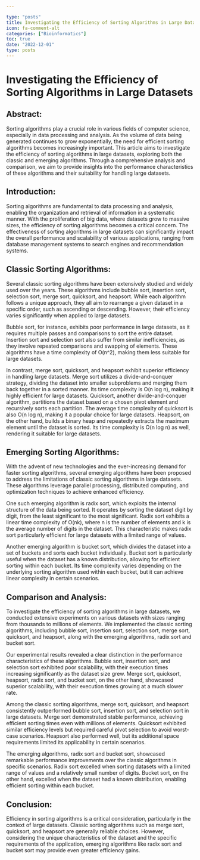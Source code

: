 ```yaml
---

type: "posts"
title: Investigating the Efficiency of Sorting Algorithms in Large Datasets
icon: fa-comment-alt
categories: ["Bioinformatics"]
toc: true
date: "2022-12-01"
type: posts
---
```





# Investigating the Efficiency of Sorting Algorithms in Large Datasets

## Abstract:
Sorting algorithms play a crucial role in various fields of computer science, especially in data processing and analysis. As the volume of data being generated continues to grow exponentially, the need for efficient sorting algorithms becomes increasingly important. This article aims to investigate the efficiency of sorting algorithms in large datasets, exploring both the classic and emerging algorithms. Through a comprehensive analysis and comparison, we aim to provide insights into the performance characteristics of these algorithms and their suitability for handling large datasets.

## Introduction:
Sorting algorithms are fundamental to data processing and analysis, enabling the organization and retrieval of information in a systematic manner. With the proliferation of big data, where datasets grow to massive sizes, the efficiency of sorting algorithms becomes a critical concern. The effectiveness of sorting algorithms in large datasets can significantly impact the overall performance and scalability of various applications, ranging from database management systems to search engines and recommendation systems.

## Classic Sorting Algorithms:
Several classic sorting algorithms have been extensively studied and widely used over the years. These algorithms include bubble sort, insertion sort, selection sort, merge sort, quicksort, and heapsort. While each algorithm follows a unique approach, they all aim to rearrange a given dataset in a specific order, such as ascending or descending. However, their efficiency varies significantly when applied to large datasets.

Bubble sort, for instance, exhibits poor performance in large datasets, as it requires multiple passes and comparisons to sort the entire dataset. Insertion sort and selection sort also suffer from similar inefficiencies, as they involve repeated comparisons and swapping of elements. These algorithms have a time complexity of O(n^2), making them less suitable for large datasets.

In contrast, merge sort, quicksort, and heapsort exhibit superior efficiency in handling large datasets. Merge sort utilizes a divide-and-conquer strategy, dividing the dataset into smaller subproblems and merging them back together in a sorted manner. Its time complexity is O(n log n), making it highly efficient for large datasets. Quicksort, another divide-and-conquer algorithm, partitions the dataset based on a chosen pivot element and recursively sorts each partition. The average time complexity of quicksort is also O(n log n), making it a popular choice for large datasets. Heapsort, on the other hand, builds a binary heap and repeatedly extracts the maximum element until the dataset is sorted. Its time complexity is O(n log n) as well, rendering it suitable for large datasets.

## Emerging Sorting Algorithms:
With the advent of new technologies and the ever-increasing demand for faster sorting algorithms, several emerging algorithms have been proposed to address the limitations of classic sorting algorithms in large datasets. These algorithms leverage parallel processing, distributed computing, and optimization techniques to achieve enhanced efficiency.

One such emerging algorithm is radix sort, which exploits the internal structure of the data being sorted. It operates by sorting the dataset digit by digit, from the least significant to the most significant. Radix sort exhibits a linear time complexity of O(nk), where n is the number of elements and k is the average number of digits in the dataset. This characteristic makes radix sort particularly efficient for large datasets with a limited range of values.

Another emerging algorithm is bucket sort, which divides the dataset into a set of buckets and sorts each bucket individually. Bucket sort is particularly useful when the dataset has a known distribution, allowing for efficient sorting within each bucket. Its time complexity varies depending on the underlying sorting algorithm used within each bucket, but it can achieve linear complexity in certain scenarios.

## Comparison and Analysis:
To investigate the efficiency of sorting algorithms in large datasets, we conducted extensive experiments on various datasets with sizes ranging from thousands to millions of elements. We implemented the classic sorting algorithms, including bubble sort, insertion sort, selection sort, merge sort, quicksort, and heapsort, along with the emerging algorithms, radix sort and bucket sort.

Our experimental results revealed a clear distinction in the performance characteristics of these algorithms. Bubble sort, insertion sort, and selection sort exhibited poor scalability, with their execution times increasing significantly as the dataset size grew. Merge sort, quicksort, heapsort, radix sort, and bucket sort, on the other hand, showcased superior scalability, with their execution times growing at a much slower rate.

Among the classic sorting algorithms, merge sort, quicksort, and heapsort consistently outperformed bubble sort, insertion sort, and selection sort in large datasets. Merge sort demonstrated stable performance, achieving efficient sorting times even with millions of elements. Quicksort exhibited similar efficiency levels but required careful pivot selection to avoid worst-case scenarios. Heapsort also performed well, but its additional space requirements limited its applicability in certain scenarios.

The emerging algorithms, radix sort and bucket sort, showcased remarkable performance improvements over the classic algorithms in specific scenarios. Radix sort excelled when sorting datasets with a limited range of values and a relatively small number of digits. Bucket sort, on the other hand, excelled when the dataset had a known distribution, enabling efficient sorting within each bucket.

## Conclusion:
Efficiency in sorting algorithms is a critical consideration, particularly in the context of large datasets. Classic sorting algorithms such as merge sort, quicksort, and heapsort are generally reliable choices. However, considering the unique characteristics of the dataset and the specific requirements of the application, emerging algorithms like radix sort and bucket sort may provide even greater efficiency gains.